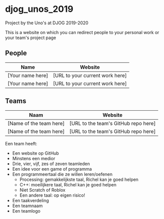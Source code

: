 # djog_unos_2019

Project by the Uno's at DJOG 2019-2020 

This is a website on which you can redirect people to your personal work or your team's project page

## People

Name|Website
----|-----
[Your name here] | [URL to your current work here]
[Your name here] | [URL to your current work here]


## Teams

Naam|Website
----|-----
[Name of the team here] | [URL to the team's GitHub repo here]
[Name of the team here] | [URL to the team's GitHub repo here]

Een team heeft:

 * Een website op GitHub
 * Minstens een medior
 * Drie, vier, vijf, zes of zeven teamleden
 * Een idee voor een game of programma
 * Een programmeertaal die ze willen leren/oefenen
   * Processing: gemakkelijkste taal, Richel kan je goed helpen 
   * C++: moeilijkere taal, Richel kan je goed helpen 
   * Niet Scratch of Roblox
   * Een andere taal: op eigen risico!
 * Een taakverdeling
 * Een teamnaam
 * Een teamlogo
